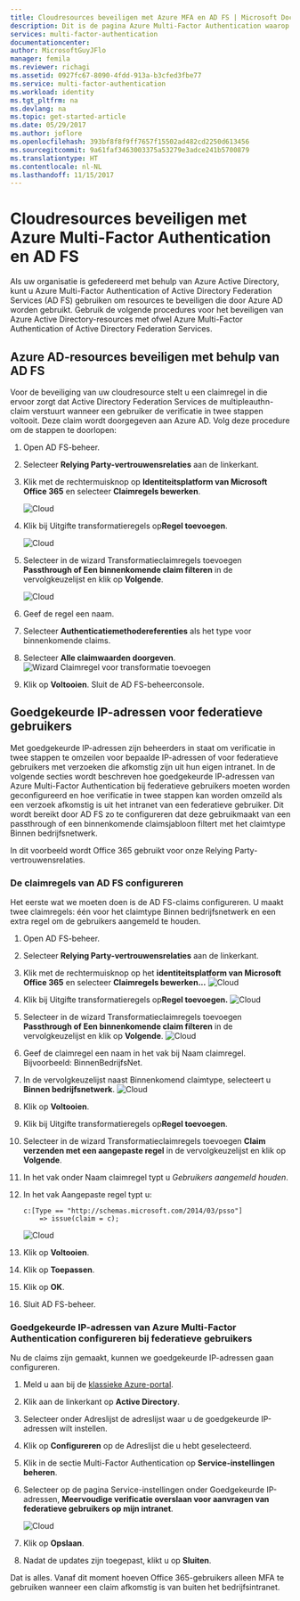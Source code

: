 ```yaml
---
title: Cloudresources beveiligen met Azure MFA en AD FS | Microsoft Docs
description: Dit is de pagina Azure Multi-Factor Authentication waarop wordt beschreven hoe u aan de slag kunt met Azure MFA en AD FS in de cloud.
services: multi-factor-authentication
documentationcenter: 
author: MicrosoftGuyJFlo
manager: femila
ms.reviewer: richagi
ms.assetid: 0927fc67-8090-4fdd-913a-b3cfed3fbe77
ms.service: multi-factor-authentication
ms.workload: identity
ms.tgt_pltfrm: na
ms.devlang: na
ms.topic: get-started-article
ms.date: 05/29/2017
ms.author: joflore
ms.openlocfilehash: 393bf8f8f9ff7657f15502ad482cd2250d613456
ms.sourcegitcommit: 9a61faf3463003375a53279e3adce241b5700879
ms.translationtype: HT
ms.contentlocale: nl-NL
ms.lasthandoff: 11/15/2017
---
```

# <a name="securing-cloud-resources-with-azure-multi-factor-authentication-and-ad-fs"></a>Cloudresources beveiligen met Azure Multi-Factor Authentication en AD FS
Als uw organisatie is gefedereerd met behulp van Azure Active Directory, kunt u Azure Multi-Factor Authentication of Active Directory Federation Services (AD FS) gebruiken om resources te beveiligen die door Azure AD worden gebruikt. Gebruik de volgende procedures voor het beveiligen van Azure Active Directory-resources met ofwel Azure Multi-Factor Authentication of Active Directory Federation Services.

## <a name="secure-azure-ad-resources-using-ad-fs"></a>Azure AD-resources beveiligen met behulp van AD FS
Voor de beveiliging van uw cloudresource stelt u een claimregel in die ervoor zorgt dat Active Directory Federation Services de multipleauthn-claim verstuurt wanneer een gebruiker de verificatie in twee stappen voltooit. Deze claim wordt doorgegeven aan Azure AD. Volg deze procedure om de stappen te doorlopen:


1. Open AD FS-beheer.
2. Selecteer **Relying Party-vertrouwensrelaties** aan de linkerkant.
3. Klik met de rechtermuisknop op **Identiteitsplatform van Microsoft Office 365** en selecteer **Claimregels bewerken**.

   ![Cloud](./media/multi-factor-authentication-get-started-adfs-cloud/trustedip1.png)

4. Klik bij Uitgifte transformatieregels op**Regel toevoegen**.

   ![Cloud](./media/multi-factor-authentication-get-started-adfs-cloud/trustedip2.png)

5. Selecteer in de wizard Transformatieclaimregels toevoegen **Passthrough of Een binnenkomende claim filteren** in de vervolgkeuzelijst en klik op **Volgende**.

   ![Cloud](./media/multi-factor-authentication-get-started-adfs-cloud/trustedip3.png)

6. Geef de regel een naam. 
7. Selecteer **Authenticatiemethodereferenties** als het type voor binnenkomende claims.
8. Selecteer **Alle claimwaarden doorgeven**.
    ![Wizard Claimregel voor transformatie toevoegen](./media/multi-factor-authentication-get-started-adfs-cloud/configurewizard.png)
9. Klik op **Voltooien**. Sluit de AD FS-beheerconsole.

## <a name="trusted-ips-for-federated-users"></a>Goedgekeurde IP-adressen voor federatieve gebruikers
Met goedgekeurde IP-adressen zijn beheerders in staat om verificatie in twee stappen te omzeilen voor bepaalde IP-adressen of voor federatieve gebruikers met verzoeken die afkomstig zijn uit hun eigen intranet. In de volgende secties wordt beschreven hoe goedgekeurde IP-adressen van Azure Multi-Factor Authentication bij federatieve gebruikers moeten worden geconfigureerd en hoe verificatie in twee stappen kan worden omzeild als een verzoek afkomstig is uit het intranet van een federatieve gebruiker. Dit wordt bereikt door AD FS zo te configureren dat deze gebruikmaakt van een passthrough of een binnenkomende claimsjabloon filtert met het claimtype Binnen bedrijfsnetwerk.

In dit voorbeeld wordt Office 365 gebruikt voor onze Relying Party-vertrouwensrelaties.

### <a name="configure-the-ad-fs-claims-rules"></a>De claimregels van AD FS configureren
Het eerste wat we moeten doen is de AD FS-claims configureren. U maakt twee claimregels: één voor het claimtype Binnen bedrijfsnetwerk en een extra regel om de gebruikers aangemeld te houden.

1. Open AD FS-beheer.
2. Selecteer **Relying Party-vertrouwensrelaties** aan de linkerkant.
3. Klik met de rechtermuisknop op het **identiteitsplatform van Microsoft Office 365** en selecteer **Claimregels bewerken...**
   ![Cloud](./media/multi-factor-authentication-get-started-adfs-cloud/trustedip1.png)
4. Klik bij Uitgifte transformatieregels op**Regel toevoegen.**
   ![Cloud](./media/multi-factor-authentication-get-started-adfs-cloud/trustedip2.png)
5. Selecteer in de wizard Transformatieclaimregels toevoegen **Passthrough of Een binnenkomende claim filteren** in de vervolgkeuzelijst en klik op **Volgende**.
   ![Cloud](./media/multi-factor-authentication-get-started-adfs-cloud/trustedip3.png)
6. Geef de claimregel een naam in het vak bij Naam claimregel. Bijvoorbeeld: BinnenBedrijfsNet.
7. In de vervolgkeuzelijst naast Binnenkomend claimtype, selecteert u **Binnen bedrijfsnetwerk**.
   ![Cloud](./media/multi-factor-authentication-get-started-adfs-cloud/trustedip4.png)
8. Klik op **Voltooien**.
9. Klik bij Uitgifte transformatieregels op**Regel toevoegen**.
10. Selecteer in de wizard Transformatieclaimregels toevoegen **Claim verzenden met een aangepaste regel** in de vervolgkeuzelijst en klik op **Volgende**.
11. In het vak onder Naam claimregel typt u *Gebruikers aangemeld houden*.
12. In het vak Aangepaste regel typt u:

        c:[Type == "http://schemas.microsoft.com/2014/03/psso"]
            => issue(claim = c);
    ![Cloud](./media/multi-factor-authentication-get-started-adfs-cloud/trustedip5.png)
13. Klik op **Voltooien**.
14. Klik op **Toepassen**.
15. Klik op **OK**.
16. Sluit AD FS-beheer.

### <a name="configure-azure-multi-factor-authentication-trusted-ips-with-federated-users"></a>Goedgekeurde IP-adressen van Azure Multi-Factor Authentication configureren bij federatieve gebruikers
Nu de claims zijn gemaakt, kunnen we goedgekeurde IP-adressen gaan configureren.

1. Meld u aan bij de [klassieke Azure-portal](https://manage.windowsazure.com).
2. Klik aan de linkerkant op **Active Directory**.
3. Selecteer onder Adreslijst de adreslijst waar u de goedgekeurde IP-adressen wilt instellen.
4. Klik op **Configureren** op de Adreslijst die u hebt geselecteerd.
5. Klik in de sectie Multi-Factor Authentication op **Service-instellingen beheren**.
6. Selecteer op de pagina Service-instellingen onder Goedgekeurde IP-adressen, **Meervoudige verificatie overslaan voor aanvragen van federatieve gebruikers op mijn intranet**.  

   ![Cloud](./media/multi-factor-authentication-get-started-adfs-cloud/trustedip6.png)
   
7. Klik op **Opslaan**.
8. Nadat de updates zijn toegepast, klikt u op **Sluiten**.

Dat is alles. Vanaf dit moment hoeven Office 365-gebruikers alleen MFA te gebruiken wanneer een claim afkomstig is van buiten het bedrijfsintranet.
